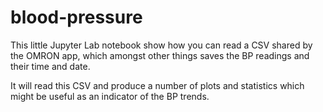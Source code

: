 # blood-pressure

This little Jupyter Lab notebook show how you can read a CSV shared by the OMRON app, which amongst other things saves the BP readings and their time and date.

It will read this CSV and produce a number of plots and statistics which might be useful as an indicator of the BP trends.
